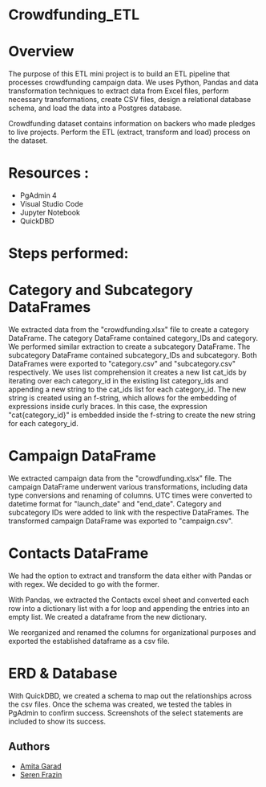 # Crowdfunding_ETL

# Overview
The purpose of this ETL mini project is to build an ETL pipeline that processes crowdfunding campaign data. We uses Python, Pandas and data transformation techniques to extract data from Excel files, perform necessary transformations, create CSV files, design a relational database schema, and load the data into a Postgres database.

Crowdfunding dataset contains information on backers who made pledges to live projects. Perform the ETL (extract, transform and load) process on the dataset.

# Resources :
- PgAdmin 4
- Visual Studio Code
- Jupyter Notebook
- QuickDBD

# Steps performed: 

# Category and Subcategory DataFrames
We extracted data from the "crowdfunding.xlsx" file to create a category DataFrame.
The category DataFrame contained category_IDs and category.
We performed similar extraction to create a subcategory DataFrame.
The subcategory DataFrame contained subcategory_IDs and subcategory.
Both DataFrames were exported to "category.csv" and "subcategory.csv" respectively.
We uses list comprehension it creates a new list cat_ids by iterating over each category_id in the existing list category_ids and appending a new string to the cat_ids list for each category_id. The new string is created using an f-string, which allows for the embedding of expressions inside curly braces. In this case, the expression "cat{category_id}" is embedded inside the f-string to create the new string for each category_id.

# Campaign DataFrame
We extracted campaign data from the "crowdfunding.xlsx" file.
The campaign DataFrame underwent various transformations, including data type conversions and renaming of columns.
UTC times were converted to datetime format for "launch_date" and "end_date".
Category and subcategory IDs were added to link with the respective DataFrames.
The transformed campaign DataFrame was exported to "campaign.csv".

# Contacts DataFrame
We had the option to extract and transform the data either with Pandas or with regex. We decided to go with the former.

With Pandas, we extracted the Contacts excel sheet and converted each row into a dictionary list with a for loop and appending the entries into an empty list. We created a dataframe from the new dictionary.

We reorganized and renamed the columns for organizational purposes and exported the established dataframe as a csv file.

# ERD & Database

With QuickDBD, we created a schema to map out the relationships across the csv files. Once the schema was created, we tested the tables in PgAdmin to confirm success. Screenshots of the select statements are included to show its success. 

## Authors

- [Amita Garad](https://github.com/AmitaGarad)
- [Seren Frazin](https://github.com/serenology)
